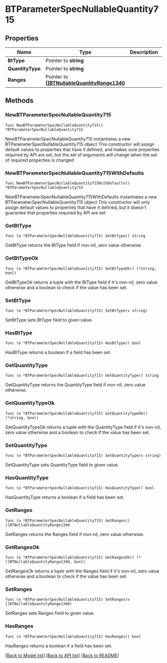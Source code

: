 # BTParameterSpecNullableQuantity715

## Properties

Name | Type | Description | Notes
------------ | ------------- | ------------- | -------------
**BtType** | Pointer to **string** |  | [optional] 
**QuantityType** | Pointer to **string** |  | [optional] 
**Ranges** | Pointer to [**[]BTNullableQuantityRange1340**](BTNullableQuantityRange-1340.md) |  | [optional] 

## Methods

### NewBTParameterSpecNullableQuantity715

`func NewBTParameterSpecNullableQuantity715() *BTParameterSpecNullableQuantity715`

NewBTParameterSpecNullableQuantity715 instantiates a new BTParameterSpecNullableQuantity715 object
This constructor will assign default values to properties that have it defined,
and makes sure properties required by API are set, but the set of arguments
will change when the set of required properties is changed

### NewBTParameterSpecNullableQuantity715WithDefaults

`func NewBTParameterSpecNullableQuantity715WithDefaults() *BTParameterSpecNullableQuantity715`

NewBTParameterSpecNullableQuantity715WithDefaults instantiates a new BTParameterSpecNullableQuantity715 object
This constructor will only assign default values to properties that have it defined,
but it doesn't guarantee that properties required by API are set

### GetBtType

`func (o *BTParameterSpecNullableQuantity715) GetBtType() string`

GetBtType returns the BtType field if non-nil, zero value otherwise.

### GetBtTypeOk

`func (o *BTParameterSpecNullableQuantity715) GetBtTypeOk() (*string, bool)`

GetBtTypeOk returns a tuple with the BtType field if it's non-nil, zero value otherwise
and a boolean to check if the value has been set.

### SetBtType

`func (o *BTParameterSpecNullableQuantity715) SetBtType(v string)`

SetBtType sets BtType field to given value.

### HasBtType

`func (o *BTParameterSpecNullableQuantity715) HasBtType() bool`

HasBtType returns a boolean if a field has been set.

### GetQuantityType

`func (o *BTParameterSpecNullableQuantity715) GetQuantityType() string`

GetQuantityType returns the QuantityType field if non-nil, zero value otherwise.

### GetQuantityTypeOk

`func (o *BTParameterSpecNullableQuantity715) GetQuantityTypeOk() (*string, bool)`

GetQuantityTypeOk returns a tuple with the QuantityType field if it's non-nil, zero value otherwise
and a boolean to check if the value has been set.

### SetQuantityType

`func (o *BTParameterSpecNullableQuantity715) SetQuantityType(v string)`

SetQuantityType sets QuantityType field to given value.

### HasQuantityType

`func (o *BTParameterSpecNullableQuantity715) HasQuantityType() bool`

HasQuantityType returns a boolean if a field has been set.

### GetRanges

`func (o *BTParameterSpecNullableQuantity715) GetRanges() []BTNullableQuantityRange1340`

GetRanges returns the Ranges field if non-nil, zero value otherwise.

### GetRangesOk

`func (o *BTParameterSpecNullableQuantity715) GetRangesOk() (*[]BTNullableQuantityRange1340, bool)`

GetRangesOk returns a tuple with the Ranges field if it's non-nil, zero value otherwise
and a boolean to check if the value has been set.

### SetRanges

`func (o *BTParameterSpecNullableQuantity715) SetRanges(v []BTNullableQuantityRange1340)`

SetRanges sets Ranges field to given value.

### HasRanges

`func (o *BTParameterSpecNullableQuantity715) HasRanges() bool`

HasRanges returns a boolean if a field has been set.


[[Back to Model list]](../README.md#documentation-for-models) [[Back to API list]](../README.md#documentation-for-api-endpoints) [[Back to README]](../README.md)


